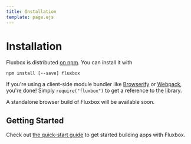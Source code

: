 ```yaml
---
title: Installation
template: page.ejs
---
```


Installation
============

Fluxbox is distributed [on npm](https://www.npmjs.org/package/fluxbox). You can install it with

`npm install [--save] fluxbox`

If you're using a client-side module bundler like [Browserify](http://browserify.org/) or [Webpack](http://webpack.github.io/), you're done! Simply `require("fluxbox")` to get a reference to the library.

A standalone browser build of Fluxbox will be available soon.

Getting Started
---------------

Check out [the quick-start guide](/getting-started/quick-start.html) to get started building apps with Fluxbox.
